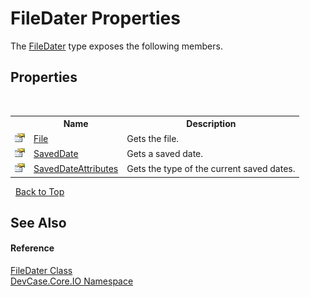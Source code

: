 # FileDater Properties
 

The <a href="T_DevCase_Core_IO_FileDater">FileDater</a> type exposes the following members.


## Properties
&nbsp;<table><tr><th></th><th>Name</th><th>Description</th></tr><tr><td>![Public property](media/pubproperty.gif "Public property")</td><td><a href="P_DevCase_Core_IO_FileDater_File">File</a></td><td>
Gets the file.</td></tr><tr><td>![Public property](media/pubproperty.gif "Public property")</td><td><a href="P_DevCase_Core_IO_FileDater_SavedDate">SavedDate</a></td><td>
Gets a saved date.</td></tr><tr><td>![Public property](media/pubproperty.gif "Public property")</td><td><a href="P_DevCase_Core_IO_FileDater_SavedDateAttributes">SavedDateAttributes</a></td><td>
Gets the type of the current saved dates.</td></tr></table>&nbsp;
<a href="#filedater-properties">Back to Top</a>

## See Also


#### Reference
<a href="T_DevCase_Core_IO_FileDater">FileDater Class</a><br /><a href="N_DevCase_Core_IO">DevCase.Core.IO Namespace</a><br />